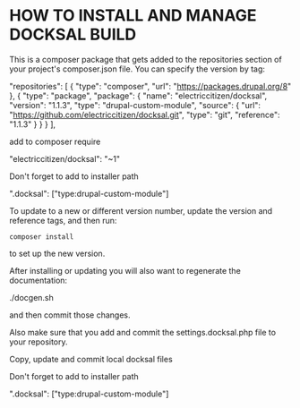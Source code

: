 # HOW TO INSTALL AND MANAGE DOCKSAL BUILD

This is a composer package that gets added to the repositories section of your project's composer.json file. You can specify the version by tag:

 "repositories": [
    {
      "type": "composer",
      "url": "https://packages.drupal.org/8"
    },
    {
      "type": "package",
      "package": {
        "name": "electriccitizen/docksal",
        "version": "1.1.3",
        "type": "drupal-custom-module",
        "source": {
          "url": "https://github.com/electriccitizen/docksal.git",
          "type": "git",
          "reference": "1.1.3"
        }
      }
    }
  ],

add to composer require 

"electriccitizen/docksal": "~1"

Don't forget to add to installer path

".docksal": ["type:drupal-custom-module"]

To update to a new or different version number, update the version and reference tags, and then run:

```composer install```

to set up the new version. 

After installing or updating you will also want to regenerate the documentation:

./docgen.sh


and then commit those changes. 

Also make sure that you add and commit the settings.docksal.php file to your repository.

Copy, update and commit local docksal files

Don't forget to add to installer path

".docksal": ["type:drupal-custom-module"]
